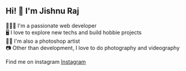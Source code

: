<h2>Hi! 👋  I'm Jishnu Raj</h2>

<p>🧑🏻‍🦱  I'm a passionate web developer<br />
🖥️     I love to explore new techs and build hobbie projects<br />
👨‍🎨     I'm also a photoshop artist<br />
📷     Other than development, I love to do photography and videography<p/>
<p>Find me on instagram <a href="https://www.instagram.com/plutokyd/">Instagram</a></p>
